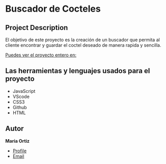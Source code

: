 # Buscador de Cocteles

## Project Description

El objetivo de este proyecto es la creación de un buscador que permita al cliente encontrar y guardar el coctel deseado de manera rapida y sencilla.

[Puedes ver el proyecto entero en:](http://beta.adalab.es/modulo-2-evaluacion-final-miaor5/)

## Las herramientas y lenguajes usados para el proyecto

- JavaScript
- VScode
- CSS3
- Github
- HTML

## Autor

**Maria Ortiz**

- [Profile](https://github.com/miaor5 'Maria Ortiz')
- [Email](mailto:ortiz.maria.mero@gmail.com?subject=Hi% 'Hi!')
